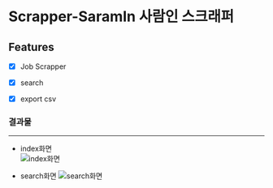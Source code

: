 # Scrapper-SaramIn 사람인 스크래퍼

## Features
- [x] Job Scrapper
- [x] search
- [x] export csv


### 결과물     
-------------  
+ index화면   
![index화면](https://user-images.githubusercontent.com/77045939/109927283-4de49080-7d07-11eb-971a-92ccf8a49141.png)<br>


+ search화면
![search화면](https://user-images.githubusercontent.com/77045939/109927300-550b9e80-7d07-11eb-8fab-d8ec5e572afa.png)

